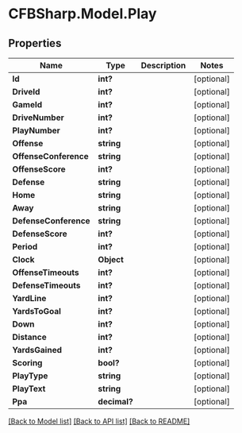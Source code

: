 # CFBSharp.Model.Play
## Properties

Name | Type | Description | Notes
------------ | ------------- | ------------- | -------------
**Id** | **int?** |  | [optional] 
**DriveId** | **int?** |  | [optional] 
**GameId** | **int?** |  | [optional] 
**DriveNumber** | **int?** |  | [optional] 
**PlayNumber** | **int?** |  | [optional] 
**Offense** | **string** |  | [optional] 
**OffenseConference** | **string** |  | [optional] 
**OffenseScore** | **int?** |  | [optional] 
**Defense** | **string** |  | [optional] 
**Home** | **string** |  | [optional] 
**Away** | **string** |  | [optional] 
**DefenseConference** | **string** |  | [optional] 
**DefenseScore** | **int?** |  | [optional] 
**Period** | **int?** |  | [optional] 
**Clock** | **Object** |  | [optional] 
**OffenseTimeouts** | **int?** |  | [optional] 
**DefenseTimeouts** | **int?** |  | [optional] 
**YardLine** | **int?** |  | [optional] 
**YardsToGoal** | **int?** |  | [optional] 
**Down** | **int?** |  | [optional] 
**Distance** | **int?** |  | [optional] 
**YardsGained** | **int?** |  | [optional] 
**Scoring** | **bool?** |  | [optional] 
**PlayType** | **string** |  | [optional] 
**PlayText** | **string** |  | [optional] 
**Ppa** | **decimal?** |  | [optional] 

[[Back to Model list]](../README.md#documentation-for-models) [[Back to API list]](../README.md#documentation-for-api-endpoints) [[Back to README]](../README.md)

